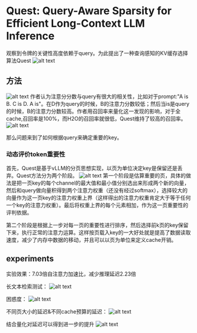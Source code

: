 # Quest: Query-Aware Sparsity for Efficient Long-Context LLM Inference
观察到令牌的关键性高度依赖于query。为此提出了一种查询感知的KV缓存选择算法Quest
![alt text](image.png)

## 方法
![alt text](image-1.png)
作者认为注意分分数与query有很大的相关性，比如对于prompt:"A is B. C is D. A is"。在D作为query的时候，B的注意力分数较低；然后当is是query的时候，B的注意力分数较高。作者用召回率来量化这一发现的影响，对于全cache,召回率是100%，而H2O的召回率就很低，Quest维持了较高的召回率。
![alt text](image-2.png)

那么问题来到了如何根据query来确定重要的key。
### 动态评价token重要性
首先，Quest是基于vLLM的分页思想实现，以页为单位决定key是保留还是丢弃。Quest方法分为两个阶段。
![alt text](image-3.png)
第一个阶段是估算重要的页，具体的做法是把一页key的每个channel的最大值和最小值分别选出来形成两个新的向量，然后和query做向量积得到两个注意力权重（还没有经过softmax），选择较大的向量作为这一页key的注意力权重上界（这样得出的注意力权重肯定大于等于任何一个key的注意力权重）。最后将权重上界的每个元素相加，作为这一页重要性的评判依据。

第二个阶段是根据上一步对每一页的重要性进行排序，然后选择前k页的key保留下来，执行正常的注意力运算。这样按页载入key的一大好处就是提高了数据读取速度，减少了内存中数据的移动，并且可以以页为单位来定义cache开销。


## experiments
实验效果：7.03倍自注意力加速比，减少推理延迟2.23倍

长文本检索测试：
![alt text](image-5.png)

困惑度：
![alt text](image-6.png)

不同页大小的延迟&不同cache预算的延迟：
![alt text](image-7.png)

结合量化对延迟可以得到进一步的提升
![alt text](image-8.png)